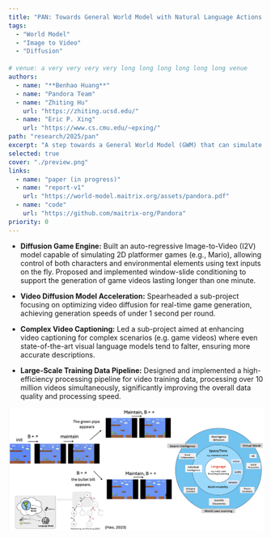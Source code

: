 ```yaml
---
title: "PAN: Towards General World Model with Natural Language Actions and Video States"
tags:
  - "World Model"
  - "Image to Video"
  - "Diffusion"

# venue: a very very very very long long long long long long venue
authors:
  - name: "**Benhao Huang**"
  - name: "Pandora Team"
  - name: "Zhiting Hu"
    url: "https://zhiting.ucsd.edu/" 
  - name: "Eric P. Xing"
    url: "https://www.cs.cmu.edu/~epxing/"
path: "research/2025/pan"
excerpt: "A step towards a General World Model (GWM) that can simulate complex video scenarios with natural language actions."
selected: true
cover: "./preview.png"
links:
  - name: "paper (in progress)"
  - name: "report-v1"
    url: "https://world-model.maitrix.org/assets/pandora.pdf"
  - name: "code"
    url: "https://github.com/maitrix-org/Pandora"
priority: 0
---
```


- **Diffusion Game Engine:** Built an auto-regressive Image-to-Video (I2V) model capable of simulating 2D platformer games (e.g., Mario), allowing control of both characters and environmental elements using text inputs on the fly. Proposed and implemented window-slide conditioning to support the generation of game videos lasting longer than one minute.

- **Video Diffusion Model Acceleration:** Spearheaded a sub-project focusing on optimizing video diffusion for real-time game generation, achieving generation speeds of under 1 second per round.

- **Complex Video Captioning:** Led a sub-project aimed at enhancing video captioning for complex scenarios (e.g. game videos) where even state-of-the-art visual language models tend to falter, ensuring more accurate descriptions.

- **Large-Scale Training Data Pipeline:** Designed and implemented a high-efficiency processing pipeline for video training data, processing over 10 million videos simultaneously, significantly improving the overall data quality and processing speed.

![mcts](./mcts.png)

```

```
